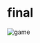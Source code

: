 # final
![game](https://user-images.githubusercontent.com/106654786/176757982-73e83f4a-d6de-40e9-811a-8a286ed92b86.PNG)
